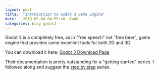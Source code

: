 ```yaml
---
layout: post
title:  "Introduction to Godot 3 Game Engine"
date:   2018-05-04 04:55:40 -0400
categories: blog godot3
---
```


Godot 3 is a completely free, as in "free speech" not "free beer", game engine
that provides some excellent tools for both 2D and 3D.

You can download it here: [Godot 3 Download Page](https://godotengine.org/download)

Their documentation is pretty outstanding for a "getting started" series.  I followed along and suggest the [step by step](http://docs.godotengine.org/en/3.0/getting_started/step_by_step/index.html) series.
